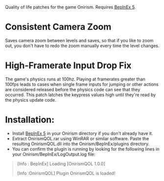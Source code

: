 Quality of life patches for the game Onirism. Requires [BepInEx 5](https://github.com/BepInEx/BepInEx/releases/tag/v5.4.23.2). 

# Consistent Camera Zoom #
Saves camera zoom between levels and saves, so that if you like to zoom out, you don't have to redo the zoom manually every time the level changes. 

# High-Framerate Input Drop Fix #
The game's physics runs at 100hz. Playing at framerates greater than 100fps leads to cases when single frame inputs for jumping or other actions are considered released before the physics code can see that they occurred. This patch latches the keypress values high until they're read by the physics update code. 

# Installation: #
- Install [BepInEx 5](https://github.com/BepInEx/BepInEx/releases/tag/v5.4.23.2) in your Onirism directory if you don't already have it. 
- Extract OnirismQOL.rar using WinRAR or similar software. Paste the resulting OnirismQOL.dll into the Onirism/BepInEx/plugins directory.
- You can confirm the plugin is running by looking for the following lines in your Onirism/BepInEx/LogOutput.log file:
>[Info   :   BepInEx] Loading [OnirismQOL 1.0.0]
>
>[Info   :OnirismQOL] Plugin OnirismQOL is loaded!
